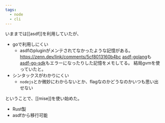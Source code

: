 ```yaml
---
tags:
  - node
  - cli
---
```

いままでは[[asdf]]を利用していたが、
- goで利用しにくい
	- asdfのpluginがメンテされてなかったような記憶がある。
	  https://zenn.dev/link/comments/5cf8013160b4bc
		  [asdf-golang](https://github.com/kennyp/asdf-golang)も[asdf-go-sdk](https://github.com/yacchi/asdf-go-sdk)もエラーになったりした記憶をメモしてる。
	  結局gvmを使っていたと。
- シンタックスがわかりにくい
	- `nodejs`とか微妙にわからないとか、flagなのかどうなのかいつも思い出せない

ということで、[[mise]]を使い始めた。
- Rust製
- asdfから移行可能
